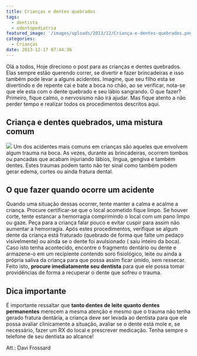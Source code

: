```yaml
---
title: Crianças e dentes quebrados
tags:
  - dentista
  - odontopediatria
featured_image: '/images/uploads/2013/12/Criança-e-dentes-quebrados.png'
categories:
  - Crianças
date: 2013-12-17 07:44:36
---
```


Olá a todos, Hoje direciono o post para as crianças e dentes quebrados. Elas sempre estão querendo correr, se divertir e fazer brincadeiras e isso também pode levar a alguns acidentes. Imagine, que seu filho esta se divertindo e de repente cai e bate a boca no chão, ao se verificar, nota-se que ele esta com o dente quebrado e seu lábio sangrando. O que fazer? Primeiro, fique calmo, o nervosismo não irá ajudar. Mas fique atento a não perder tempo e realizar todos os procedimentos descritos aqui.

Criança e dentes quebrados, uma mistura comum 
----------------------------------------------

![](/images/uploads/2014/08/medo-de-dentista-e-as-crianças.jpg) Um dos acidentes mais comuns em crianças são aqueles que envolvem algum trauma na boca. As vezes, durante as brincadeiras, ocorrem tombos ou pancadas que acabam injuriando lábios, língua, gengiva e também dentes. Estes traumas podem tanto não ter sinal como também podem gerar edema, cortes ou ainda fratura dental.

O que fazer quando ocorre um acidente 
--------------------------------------

Quando uma situação dessas ocorrer, tente manter a calma e acalme a criança. Procure certificar-se que o local acometido fique limpo. Se houver corte, tente estancar a hemorragia comprimindo o local com um pano limpo ou gaze. Peça para a criança falar pouco e evitar cuspir para assim não aumentar a hemorragia. Após estes procedimentos, verifique se algum dente da criança está fraturado (quebrado de forma que falte um pedaço visivelmente) ou ainda se o dente foi avulsionado ( saiu inteiro da boca). Caso isto tenha acontecido, encontre o fragmento dentário ou dente e armazene-o em um recipiente contendo soro fisiológico, leite ou ainda a própria saliva da criança para que possa assim ficar úmido, sem ressecar. Feito isto, **procure imediatamente seu dentista** para que ele possa tomar providências de forma a recuperar o dente que sofreu o trauma.

Dica importante 
----------------

É importante ressaltar que **tanto dentes de leite quanto dentes permanentes** merecem a mesma atenção e mesmo que o trauma não tenha gerado fratura dentária, a criança deve ser levada ao dentista para que ele possa avaliar clinicamente a situação, avaliar se o dente está mole e, se necessário, fazer um RX do local e prescrever medicação. Tenha sempre o telefone de seu dentista ao alcance!

Att.: Davi Frossard